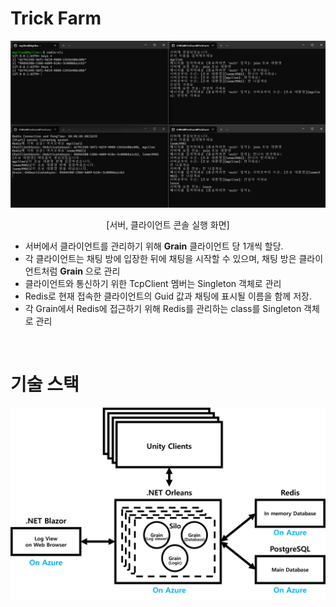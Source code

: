 <h1>Trick Farm</h1>

![실행화면](/Document/Image/TrickFarmServer_runtime_0402.png)  
<center>[서버, 클라이언트 콘솔 실행 화면]</center>

* 서버에서 클라이언트를 관리하기 위해 **Grain** 클라이언트 당 1개씩 할당.  
* 각 클라이언트는 채팅 방에 입장한 뒤에 채팅을 시작할 수 있으며, 채팅 방은 클라이언트처럼 **Grain** 으로 관리  
* 클라이언트와 통신하기 위한 TcpClient 멤버는 Singleton 객체로 관리  
* Redis로 현재 접속한 클라이언트의 Guid 값과 채팅에 표시될 이름을 함께 저장.
* 각 Grain에서 Redis에 접근하기 위해 Redis를 관리하는 class를 Singleton 객체로 관리  

<br>

<p align="center">
  <h1>기술 스택</h1>
  <img src="https://github.com/Mgcllee/TrickFarm/blob/main/Document/Image/TrickFarm_%EA%B5%AC%EC%83%81%EB%8F%84.png" width="600px"> 
</p>
